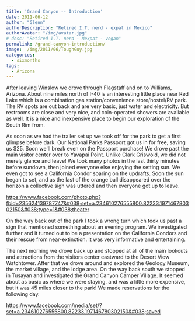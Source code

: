 ```yaml
---
title: 'Grand Canyon -- Introduction'
date: 2011-06-12
author: "Glenn"
authorDescription: "Retired I.T. nerd - expat in Mexico"
authorAvatar: "/img/avatar.jpg"
# desc: "Retired I.T. nerd - Mexpat - vegan"
permalink: /grand-canyon-introduction/
image:  /img/2011/06/ToughGuy.jpg
categories:
  - sixmonths
tags:
  - Arizona
---
```

After leaving Winslow we drove through Flagstaff and on to Williams, Arizona. About nine miles north of I-40 is an interesting little place near Red Lake which is a combination gas station/convenience store/hostel/RV park. The RV spots are out back and are very basic, just water and electricity. But restrooms are close and very nice, and coin-operated showers are available as well. It is a nice and inexpensive place to begin our exploration of the South Rim from.

As soon as we had the trailer set up we took off for the park to get a first glimpse before dark. Our National Parks Passport got us in for free, saving us $25. Soon we'll break even on the Passport purchase! We drove past the main visitor center over to Yavapai Point. Unlike Clark Griswold, we did not merely glance and leave! We took many photos in the last thirty minutes before sundown, then joined everyone else enjoying the setting sun. We even got to see a California Condor soaring on the updrafts. Soon the sun began to set, and as the last of the orange ball disappeared over the horizon a collective sigh was uttered and then everyone got up to leave.

https://www.facebook.com/photo.php?fbid=235624139787747&#038;set=a.234610276555800.82233.197146780302150&#038;type=1&#038;theater

On the way back out of the park I took a wrong turn which took us past a sign that mentioned something about an evening program. We investigated further and it turned out to be a presentation on the California Condors and their rescue from near-extinction. It was very informative and entertaining.

The next morning we drove back up and stopped at all of the main lookouts and attractions from the visitors center eastward to the Desert View Watchtower. After that we drove around and explored the Geology Museum, the market village, and the lodge area. On the way back south we stopped in Tusayan and investigated the Grand Canyon Camper Village. It seemed about as basic as where we were staying, and was a little more expensive, but it was 45 miles closer to the park! We made reservations for the following day.

https://www.facebook.com/media/set/?set=a.234610276555800.82233.197146780302150&#038;saved